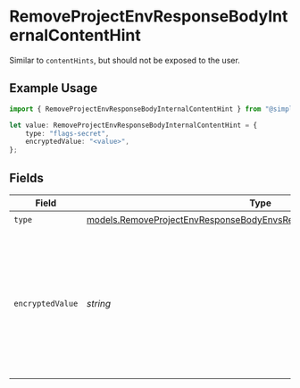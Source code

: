 # RemoveProjectEnvResponseBodyInternalContentHint

Similar to `contentHints`, but should not be exposed to the user.

## Example Usage

```typescript
import { RemoveProjectEnvResponseBodyInternalContentHint } from "@simplesagar/vercel/models/removeprojectenvop.js";

let value: RemoveProjectEnvResponseBodyInternalContentHint = {
    type: "flags-secret",
    encryptedValue: "<value>",
};
```

## Fields

| Field                                                                                                                                                | Type                                                                                                                                                 | Required                                                                                                                                             | Description                                                                                                                                          |
| ---------------------------------------------------------------------------------------------------------------------------------------------------- | ---------------------------------------------------------------------------------------------------------------------------------------------------- | ---------------------------------------------------------------------------------------------------------------------------------------------------- | ---------------------------------------------------------------------------------------------------------------------------------------------------- |
| `type`                                                                                                                                               | [models.RemoveProjectEnvResponseBodyEnvsResponse200ApplicationJSONType](../models/removeprojectenvresponsebodyenvsresponse200applicationjsontype.md) | :heavy_check_mark:                                                                                                                                   | N/A                                                                                                                                                  |
| `encryptedValue`                                                                                                                                     | *string*                                                                                                                                             | :heavy_check_mark:                                                                                                                                   | Contains the `value` of the env variable, encrypted with a special key to make decryption possible in the subscriber Lambda.                         |